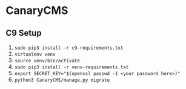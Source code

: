 # CanaryCMS
## C9 Setup
1. `sudo pip3 install -r c9-requirements.txt`
2. `virtualenv venv`
3. `source venv/bin/activate`
4. `sudo pip3 install -r venv-requirements.txt`
5. `export SECRET_KEY="$(openssl passwd -1 <your password here>)"`
6. `python3 CanaryCMS/manage.py migrate`